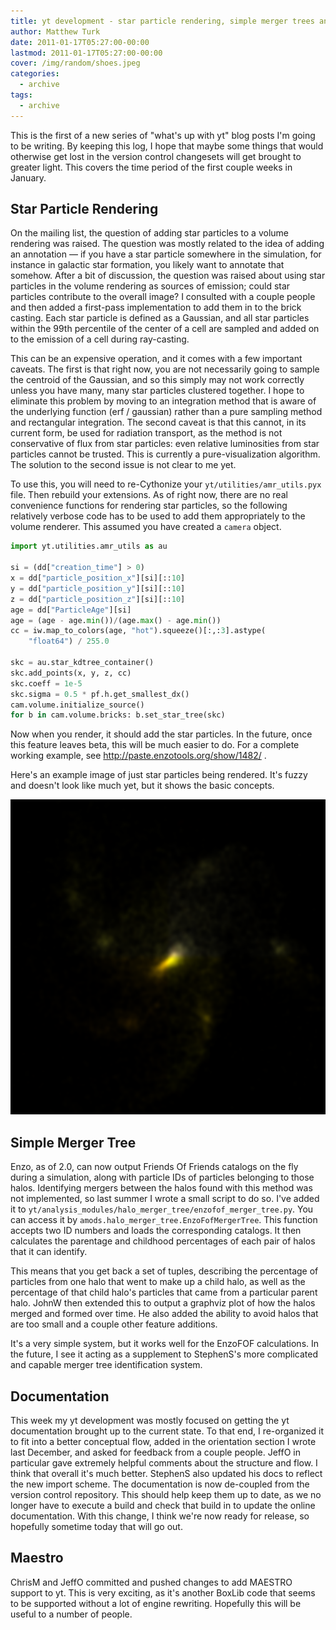 ```yaml
---
title: yt development - star particle rendering, simple merger trees and documentation
author: Matthew Turk
date: 2011-01-17T05:27:00-00:00
lastmod: 2011-01-17T05:27:00-00:00
cover: /img/random/shoes.jpeg
categories:
  - archive
tags:
  - archive
---
```

This is the first of a new series of "what's up with yt" blog posts I'm
going to be writing. By keeping this log, I hope that maybe some things
that would otherwise get lost in the version control changesets will get
brought to greater light. This covers the time period of the first
couple weeks in January.

## Star Particle Rendering

On the mailing list, the question of adding star particles to a volume
rendering was raised. The question was mostly related to the idea of
adding an annotation &mdash; if you have a star particle somewhere in
the simulation, for instance in galactic star formation, you likely want
to annotate that somehow. After a bit of discussion, the question was
raised about using star particles in the volume rendering as sources of
emission; could star particles contribute to the overall image? I
consulted with a couple people and then added a first-pass
implementation to add them in to the brick casting. Each star particle
is defined as a Gaussian, and all star particles within the 99th
percentile of the center of a cell are sampled and added on to the
emission of a cell during ray-casting.

This can be an expensive operation, and it comes with a few important
caveats. The first is that right now, you are not necessarily going to
sample the centroid of the Gaussian, and so this simply may not work
correctly unless you have many, many star particles clustered together.
I hope to eliminate this problem by moving to an integration method that
is aware of the underlying function (erf / gaussian) rather than a pure
sampling method and rectangular integration. The second caveat is that
this cannot, in its current form, be used for radiation transport, as
the method is not conservative of flux from star particles: even
relative luminosities from star particles cannot be trusted. This is
currently a pure-visualization algorithm. The solution to the second
issue is not clear to me yet.

To use this, you will need to re-Cythonize your
`yt/utilities/amr_utils.pyx` file. Then rebuild your extensions. As of
right now, there are no real convenience functions for rendering star
particles, so the following relatively verbose code has to be used to
add them appropriately to the volume renderer. This assumed you have
created a `camera` object.

``` python
import yt.utilities.amr_utils as au

si = (dd["creation_time"] > 0)
x = dd["particle_position_x"][si][::10]
y = dd["particle_position_y"][si][::10]
z = dd["particle_position_z"][si][::10]
age = dd["ParticleAge"][si]
age = (age - age.min())/(age.max() - age.min())
cc = iw.map_to_colors(age, "hot").squeeze()[:,:3].astype(
    "float64") / 255.0

skc = au.star_kdtree_container()
skc.add_points(x, y, z, cc)
skc.coeff = 1e-5
skc.sigma = 0.5 * pf.h.get_smallest_dx()
cam.volume.initialize_source()
for b in cam.volume.bricks: b.set_star_tree(skc)
```

Now when you render, it should add the star particles. In the future,
once this feature leaves beta, this will be much easier to do. For a
complete working example, see <http://paste.enzotools.org/show/1482/> .

Here's an example image of just star particles being rendered. It's
fuzzy and doesn't look like much yet, but it shows the basic concepts.

![image](/img/stars_orig.png)

## Simple Merger Tree

Enzo, as of 2.0, can now output Friends Of Friends catalogs on the fly
during a simulation, along with particle IDs of particles belonging to
those halos. Identifying mergers between the halos found with this
method was not implemented, so last summer I wrote a small script to do
so. I've added it to
`yt/analysis_modules/halo_merger_tree/enzofof_merger_tree.py`. You can
access it by `amods.halo_merger_tree.EnzoFofMergerTree`. This function
accepts two ID numbers and loads the corresponding catalogs. It then
calculates the parentage and childhood percentages of each pair of halos
that it can identify.

This means that you get back a set of tuples, describing the percentage
of particles from one halo that went to make up a child halo, as well as
the percentage of that child halo's particles that came from a
particular parent halo. JohnW then extended this to output a graphviz
plot of how the halos merged and formed over time. He also added the
ability to avoid halos that are too small and a couple other feature
additions.

It's a very simple system, but it works well for the EnzoFOF
calculations. In the future, I see it acting as a supplement to
StephenS's more complicated and capable merger tree identification
system.

## Documentation

This week my yt development was mostly focused on getting the yt
documentation brought up to the current state. To that end, I
re-organized it to fit into a better conceptual flow, added in the
orientation section I wrote last December, and asked for feedback from a
couple people. JeffO in particular gave extremely helpful comments about
the structure and flow. I think that overall it's much better. StephenS
also updated his docs to reflect the new import scheme. The
documentation is now de-coupled from the version control repository.
This should help keep them up to date, as we no longer have to execute a
build and check that build in to update the online documentation. With
this change, I think we're now ready for release, so hopefully sometime
today that will go out.

## Maestro

ChrisM and JeffO committed and pushed changes to add MAESTRO support to
yt. This is very exciting, as it's another BoxLib code that seems to be
supported without a lot of engine rewriting. Hopefully this will be
useful to a number of people.
